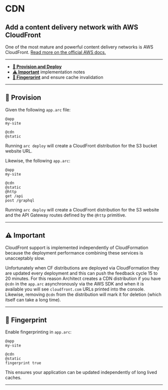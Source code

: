 # CDN
## Add a content delivery network with AWS CloudFront

One of the most mature and powerful content delivery networks is AWS CloudFront. [Read more on the official AWS docs.](https://aws.amazon.com/cloudfront/features/?nc=sn&loc=2)

---

- <a href=#provision><b>🌾 Provision and Deploy</b></a>
- <a href=#important><b>⚠️ Important</b></a> implementation notes
- <a href=#fingerprint><b>🔎 Fingerprint</b></a> and ensure cache invalidation

---

<h2 id=provision>🌾 Provision</h2>

Given the following `app.arc` file:

```arc
@app
my-site

@cdn
@static
```

Running `arc deploy` will create a CloudFront distribution for the S3 bucket website URL.

Likewise, the following `app.arc`:

```arc
@app
my-site

@cdn
@static
@http
get /api
post /graphql
```

Running `arc deploy` will create a CloudFront distribution for the S3 website and the API Gateway routes defined by the `@http` primitive.

---

<h2 id=important>⚠️ Important</h2>

CloudFront support is implemented independently of CloudFormation because the deployment performance combining these services is unacceptably slow.

Unfortunately when CF distributions are deployed via CloudFormation they are updated every deployment and this can push the feedback cycle 15 to 20 minutes. For this reason Architect creates a CDN distribution if you have `@cdn` in the `app.arc` asynchronously via the AWS SDK and when it is available you will see `cloudfront.com` URLs printed into the console. Likewise, removing `@cdn` from the distribution will mark it for deletion (which itself can take a long time).

---

<h2 id=fingerprint>🔎 Fingerprint</h2>

Enable fingerprinting in `app.arc`:

```arc
@app
my-site

@cdn
@static
fingerprint true

```

This ensures your application can be updated independently of long lived caches.

---
